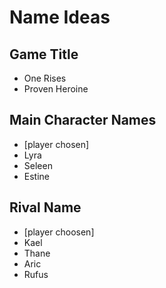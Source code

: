 # Name Ideas

## Game Title

- One Rises
- Proven Heroine

## Main Character Names

- [player chosen]
- Lyra
- Seleen
- Estine

## Rival Name

- [player choosen]
- Kael
- Thane
- Aric
- Rufus
